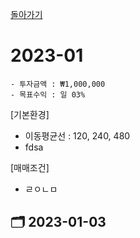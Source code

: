[돌아가기](/StockCompany-Korea/README.md)

# 2023-01
```
- 투자금액 : ₩1,000,000
- 목표수익 : 일 03%

```

[기본환경]
- 이동평균선 : 120, 240, 480
- fdsa

[매매조건]
- ㄹㅇㄴㅁ

## :card_index_dividers: 2023-01-03
